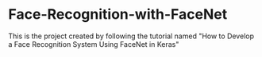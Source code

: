 # Face-Recognition-with-FaceNet
This is the project created by following the tutorial named "How to Develop a Face Recognition System Using FaceNet in Keras"
